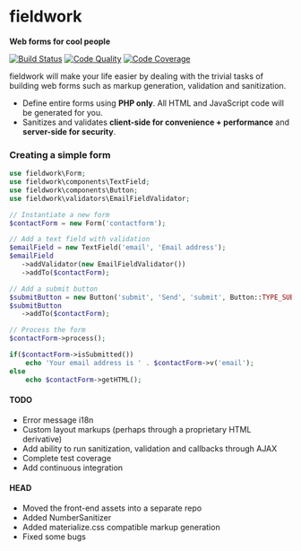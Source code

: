 fieldwork
===========
**Web forms for cool people**

[![Build Status][travis-image]][travis-url]
[![Code Quality][scrutinizer-g-image]][scrutinizer-g-url]
[![Code Coverage][coveralls-image]][coveralls-url]

fieldwork will make your life easier by dealing with the trivial tasks of building web forms such as markup generation, validation and sanitization.

 - Define entire forms using **PHP only**. All HTML and JavaScript code will be generated for you.
 - Sanitizes and validates **client-side for convenience + performance** and **server-side for security**.

### Creating a simple form

```php
use fieldwork\Form;
use fieldwork\components\TextField;
use fieldwork\components\Button;
use fieldwork\validators\EmailFieldValidator;

// Instantiate a new form
$contactForm = new Form('contactform');

// Add a text field with validation
$emailField = new TextField('email', 'Email address');
$emailField
   ->addValidator(new EmailFieldValidator())
   ->addTo($contactForm);

// Add a submit button
$submitButton = new Button('submit', 'Send', 'submit', Button::TYPE_SUBMIT);
$submitButton
   ->addTo($contactForm);

// Process the form
$contactForm->process();

if($contactForm->isSubmitted())
    echo 'Your email address is ' . $contactForm->v('email');
else
    echo $contactForm->getHTML();
```

#### TODO

 - Error message i18n
 - Custom layout markups (perhaps through a proprietary HTML derivative)
 - Add ability to run sanitization, validation and callbacks through AJAX
 - Complete test coverage
 - Add continuous integration
 
#### HEAD

 - Moved the front-end assets into a separate repo
 - Added NumberSanitizer
 - Added materialize.css compatible markup generation
 - Fixed some bugs

[travis-image]: https://img.shields.io/travis/jmversteeg/fieldwork.svg?style=flat-square
[travis-url]: https://travis-ci.org/jmversteeg/fieldwork

[scrutinizer-g-image]: https://img.shields.io/scrutinizer/g/jmversteeg/fieldwork.svg?style=flat-square
[scrutinizer-g-url]: https://scrutinizer-ci.com/g/jmversteeg/fieldwork/

[coveralls-image]: https://img.shields.io/coveralls/jmversteeg/fieldwork/5.0.0.svg?style=flat-square
[coveralls-url]: https://coveralls.io/r/jmversteeg/fieldwork